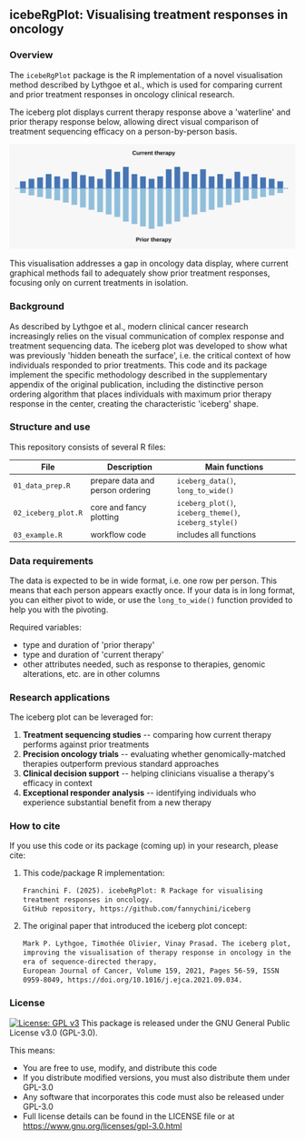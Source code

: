 ## icebeRgPlot: Visualising treatment responses in oncology

### Overview
The `icebeRgPlot` package is the R implementation of a novel visualisation method described by Lythgoe et al., which is used for comparing current and prior treatment responses in oncology clinical research. 

The iceberg plot displays current therapy response above a 'waterline' and prior therapy response below, allowing direct visual comparison of treatment sequencing efficacy on a person-by-person basis.

<p align="center"> <img src="iceberg_mod.svg" width="600" alt="iceberg plot's idea"> </p>

This visualisation addresses a gap in oncology data display, where current graphical methods fail to adequately show prior treatment responses, focusing only on current treatments in isolation.

### Background
As described by Lythgoe et al., modern clinical cancer research increasingly relies on the visual communication of complex response and treatment sequencing data. The iceberg plot was developed to show what was previously 'hidden beneath the surface', i.e. the critical context of how individuals responded to prior treatments.
This code and its package implement the specific methodology described in the supplementary appendix of the original publication, including the distinctive person ordering algorithm that places individuals with maximum prior therapy response in the center, creating the characteristic 'iceberg' shape.

### Structure and use
This repository consists of several R files:

| File | Description | Main functions |
|------|-------------|---------------|
| `01_data_prep.R` | prepare data and person ordering | `iceberg_data()`, `long_to_wide()` |
| `02_iceberg_plot.R` | core and fancy plotting | `iceberg_plot()`, `iceberg_theme()`, `iceberg_style()` |
| `03_example.R` | workflow code | includes all functions |

### Data requirements
The data is expected to be in wide format, i.e. one row per person. This means that each person appears exactly once.
If your data is in long format, you can either pivot to wide, or use the `long_to_wide()` function provided to help you with the pivoting.

Required variables:

- type and duration of 'prior therapy' 
- type and duration of 'current therapy' 
- other attributes needed, such as response to therapies, genomic alterations, etc. are in other columns


### Research applications
The iceberg plot can be leveraged for:

1. **Treatment sequencing studies** -- comparing how current therapy performs against prior treatments
2. **Precision oncology trials** -- evaluating whether genomically-matched therapies outperform previous standard approaches
3. **Clinical decision support** -- helping clinicians visualise a therapy's efficacy in context
4. **Exceptional responder analysis** -- identifying individuals who experience substantial benefit from a new therapy


### How to cite
If you use this code or its package (coming up) in your research, please cite:

1. This code/package R implementation:
   ```
   Franchini F. (2025). icebeRgPlot: R Package for visualising treatment responses in oncology. 
   GitHub repository, https://github.com/fannychini/iceberg
   ```
   
2. The original paper that introduced the iceberg plot concept:
   ```
   Mark P. Lythgoe, Timothée Olivier, Vinay Prasad. The iceberg plot, improving the visualisation of therapy response in oncology in the era of sequence-directed therapy,
   European Journal of Cancer, Volume 159, 2021, Pages 56-59, ISSN 0959-8049, https://doi.org/10.1016/j.ejca.2021.09.034.
   ```

### License

[![License: GPL v3](https://img.shields.io/badge/License-GPLv3-blue.svg)](https://www.gnu.org/licenses/gpl-3.0)
This package is released under the GNU General Public License v3.0 (GPL-3.0).

This means:
- You are free to use, modify, and distribute this code
- If you distribute modified versions, you must also distribute them under GPL-3.0
- Any software that incorporates this code must also be released under GPL-3.0
- Full license details can be found in the LICENSE file or at https://www.gnu.org/licenses/gpl-3.0.html

